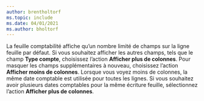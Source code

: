 ```yaml
---
author: brentholtorf
ms.topic: include
ms.date: 04/01/2021
ms.author: bholtorf
---
```

La feuille comptabilité affiche qu’un nombre limité de champs sur la ligne feuille par défaut. Si vous souhaitez afficher les autres champs, tels que le champ **Type compte**, choisissez l’action **Afficher plus de colonnes**. Pour masquer les champs supplémentaires à nouveau, choisissez l’action **Afficher moins de colonnes**. Lorsque vous voyez moins de colonnes, la même date comptable est utilisée pour toutes les lignes. Si vous souhaitez avoir plusieurs dates comptables pour la même écriture feuille, sélectionnez l’action **Afficher plus de colonnes**.
